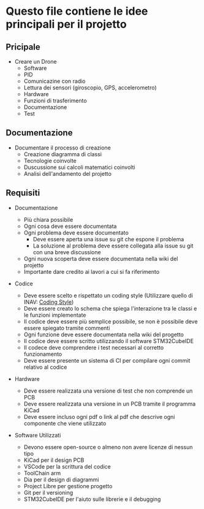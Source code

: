 # Questo file contiene le idee principali per il projetto

## Pricipale
- Creare un Drone 
  - Software
  - PID
  - Comunicazine con radio
  - Lettura dei sensori (giroscopio, GPS, accelerometro)
  - Hardware
  - Funzioni di trasferimento
  - Documentazione
  - Test

## Documentazione
- Documentare il processo di creazione
  - Creazione diagramma di classi
  - Tecnologie coinvolte
  - Duscussione sui calcoli matematici coinvolti
  - Analisi dell'andamento del projetto

## Requisiti
- Documentazione
  - Più chiara possibile
  - Ogni cosa deve essere documentata
  - Ogni problema deve essere documentato
    - Deve essere aperta una issue su git che espone il problema
    - La soluzione al problema deve essere collegata alla issue su git con una breve discussione 
  - Ogni nuova scoperta deve essere documentata nella wiki del projetto
  - Importante dare credito ai lavori a cui si fa riferimento 

- Codice 
  - Deve essere scelto e rispettato un coding style (Utilizzare quello di INAV: [Coding Style](../Styles/codingstyle.md))
  - Deve essere creato lo schema che spiega l'interazione tra le classi e le funzioni implementate
  - Il codice deve essere più semplice possibile, se non è possibile deve essere spiegato tramite commenti
  - Ogni funzione deve essere documentata nella wiki del progetto
  - Il codice deve essere scritto utilizzando il software STM32CubeIDE 
  - Il codece deve comprendere i test necessari al corretto funzionamento 
  - Deve essere presente un sistema di CI per compilare ogni commit relativo al codice 
   
- Hardware
  - Deve essere realizzata una versione di test che non comprende un PCB
  - Deve essere realizzata una versione in un PCB tramite il programma KiCad 
  - Deve essere incluso ogni pdf o link al pdf che descrive ogni componente che viene utilizzato 

- Software Utilizzati
    - Devono essere open-source o almeno non avere licenze di nessun tipo
    - KiCad per il design PCB
    - VSCode per la scrittura del codice 
    - ToolChain arm 
    - Dia per il design di diagrammi
    - Project Libre per gestione progetto
    - Git per il versioning
    - STM32CubeIDE per l'aiuto sulle librerie e il debugging  